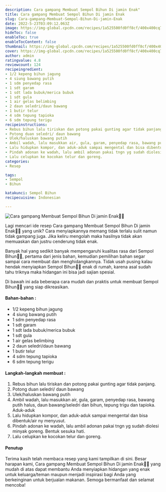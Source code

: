 ```yaml
---
description: Cara gampang Membuat Sempol Bihun Di jamin Enak"
title: Cara gampang Membuat Sempol Bihun Di jamin Enak
slug: Cara-gampang-Membuat-Sempol-Bihun-Di-jamin-Enak
date: 2022-5-23T03:09:12.063Z
image: https://img-global.cpcdn.com/recipes/1a525500fd0ff8cf/400x400cq70/photo.jpg
hideToc: false
enableToc: true
enableTocContent: false
thumbnail: https://img-global.cpcdn.com/recipes/1a525500fd0ff8cf/400x400cq70/photo.jpg
cover: https://img-global.cpcdn.com/recipes/1a525500fd0ff8cf/400x400cq70/photo.jpg
author: admin
ratingvalue: 4.8
reviewcount: 124
recipeingredient:
- 1/2 kepeng bihun jagung
- 4 siung bawang putih
- 1 sdm penyedap rasa
- 1 sdt garam
- 1 sdt lada bubuk/merica bubuk
- 1 sdt gula
- 1 air gelas belimbing
- 2 daun seledri/daun bawang
- 1 butir telur
- 4 sdm tepung tapioka
- 6 sdm tepung terigu
recipeinstructions:
- Rebus bihun lalu tiriskan dan potong pakai gunting agar tidak panjang.
- Potong duan seledri/ daun bawang
- Ulek/haluskan bawang putih
- Ambil wadah, lalu masukkan air, gula, garam, penyedap rasa, bawang putih halus, daun bawang/seledri dan bihun, tepung trigu dan tapioka. Aduk-aduk
- Lalu hidupkan kompor, dan aduk-aduk sampai mengental dan bisa dibentuk/air ny menyusut.
- Pindah adonan ke wadah, lalu ambil adonan pakai tngn yg sudah diolesi minyak goreng. Bentuk sesuka hati.
- Lalu celupkan ke kocokan telur dan goreng.
categories:
- Resep

tags:
- Sempol
- Bihun

katakunci: Sempol Bihun
recipecuisine: Indonesian

---
```


![Cara gampang Membuat Sempol Bihun Di jamin Enak👩‍🍳](https://img-global.cpcdn.com/recipes/1a525500fd0ff8cf/400x400cq70/photo.jpg)

Lagi mencari ide resep Cara gampang Membuat Sempol Bihun Di jamin Enak👩‍🍳 yang unik? Cara menyiapkannya memang tidak terlalu sulit namun tidak gampang juga. Jika keliru mengolah maka hasilnya tidak akan memuaskan dan justru cenderung tidak enak.

Banyak hal yang sedikit banyak mempengaruhi kualitas rasa dari Sempol Bihun👩‍🍳, pertama dari jenis bahan, kemudian pemilihan bahan segar sampai cara membuat dan menghidangkannya. Tidak usah pusing kalau hendak menyiapkan Sempol Bihun👩‍🍳 enak di rumah, karena asal sudah tahu triknya maka hidangan ini bisa jadi sajian spesial.

Di bawah ini ada beberapa cara mudah dan praktis untuk membuat Sempol Bihun👩‍🍳 yang siap dikreasikan.

<!--inarticleads1-->

#### Bahan-bahan :

- 1/2 kepeng bihun jagung
- 4 siung bawang putih
- 1 sdm penyedap rasa
- 1 sdt garam
- 1 sdt lada bubuk/merica bubuk
- 1 sdt gula
- 1 air gelas belimbing
- 2 daun seledri/daun bawang
- 1 butir telur
- 4 sdm tepung tapioka
- 6 sdm tepung terigu

<!--inarticleads2-->

#### Langkah-langkah membuat :

1. Rebus bihun lalu tiriskan dan potong pakai gunting agar tidak panjang.
1. Potong duan seledri/ daun bawang
1. Ulek/haluskan bawang putih
1. Ambil wadah, lalu masukkan air, gula, garam, penyedap rasa, bawang putih halus, daun bawang/seledri dan bihun, tepung trigu dan tapioka. Aduk-aduk
1. Lalu hidupkan kompor, dan aduk-aduk sampai mengental dan bisa dibentuk/air ny menyusut.
1. Pindah adonan ke wadah, lalu ambil adonan pakai tngn yg sudah diolesi minyak goreng. Bentuk sesuka hati.
1. Lalu celupkan ke kocokan telur dan goreng.

#### Penutup

Terima kasih telah membaca resep yang kami tampilkan di sini. Besar harapan kami, Cara gampang Membuat Sempol Bihun Di jamin Enak👩‍🍳 yang mudah di atas dapat membantu Anda menyiapkan hidangan yang enak untuk keluarga/teman maupun menjadi inspirasi bagi Anda yang berkeinginan untuk berjualan makanan. Semoga bermanfaat dan selamat mencoba!
